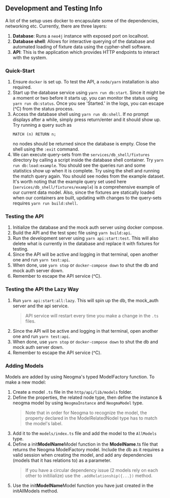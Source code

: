 ## Development and Testing Info
A lot of the setup uses docker to encapsulate some of the dependencies, networking etc. Currently, there are three layers:

1. **Database**: Runs a `neo4j` instance with exposed port on localhost.
2. **Database shell**: Allows for interactive querying of the database and automated loading of fixture data using the cypher-shell software.
3. **API**: This is the application which provides HTTP endpoints to interact with the system.

### Quick-Start
1. Ensure `docker` is set up. To test the API, a `node/yarn` installation is also required.
2. Start up the database service using `yarn run db:start`. Since it might be a moment or two before it starts up, you can monitor the status using `yarn run db:status`. Once you see 'Started.' in the logs, you can escape (^C) from the status process.
3. Access the database shell using `yarn run db:shell`. If no prompt displays after a while, simply press return/enter and it should show up. Try running a query such as
    ```cypher
    MATCH (n) RETURN n;
    ```
    no nodes should be returned since the database is empty. Close the shell using the `:exit` command.
4. We can execute query-sets from the `services/db_shell/fixtures` directory by calling a script inside the database shell container. Try `yarn run db:load:example`. You should see the queries run and some statistics show up when it is complete. Try using the shell and running the match query again. You should see nodes from the example dataset. It's worth noting that the example query set used here (`services/db_shell/fixtures/example`) is a comprehensive example of our current data model. Also, since the fixtures are statically loaded when our containers are built, updating with changes to the query-sets requires `yarn run build:shell`.

### Testing the API
1. Initialize the database and the mock auth server using docker compose.
2. Build the API and the test spec file using `yarn build:api`.
3. Run the development server using `yarn api:start:test`. This will also delete what is currently in the database and replace it with fixtures for testing.
4. Since the API will be active and logging in that terminal, open another one and run `yarn test:api`.
5. When done, use `yarn stop` or `docker-compose down` to shut the db and mock auth server down.
6. Remember to escape the API service (^C).

### Testing the API the Lazy Way
1. Run `yarn api:start:all:lazy`. This will spin up the db, the mock_auth server and the api service.
    > API service will restart every time you make a change in the `.ts` files.
2. Since the API will be active and logging in that terminal, open another one and run `yarn test:api`.
3. When done, use `yarn stop` or `docker-compose down` to shut the db and mock auth server down.
4. Remember to escape the API service (^C).

### Adding Models
Models are added by using Neogma's typed ModelFactory function. To make a new model:
1. Create a model `.ts` file in the `http/api/lib/models` folder.
2. Define the properties, the related node type, then define the instance & neogma model by using `NeogmaInstance` and `NeogmaModel` type.
    > Note that in order for Neogma to recognize the model, the property declared in the ModelRelatedNodeI type has to match the model's label.
3. Add it to the `models/index.ts` file and add the model to the `AllModels` type.
4. Define a init**ModelName**Model function in the **ModelName**.ts file that returns the Neogma ModelFactory model. Include the db as it requires a valid session when creating the model, and add any dependencies (models that it has relations to) as a parameter.
    > If you have a circular dependency issue (2 models rely on each other to initilialize) use the `.addRelationship({...})` method.
5. Use the init**ModelName**Model function you have just created in the initAllModels method.
